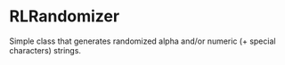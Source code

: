 RLRandomizer
============

Simple class that generates randomized alpha and/or numeric (+ special characters) strings.
